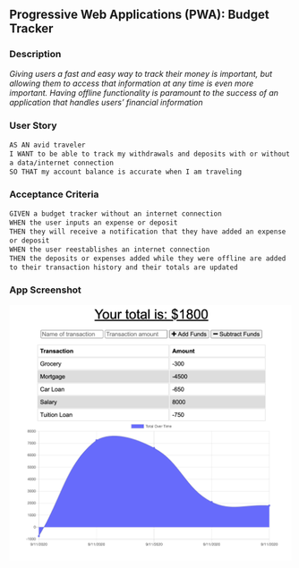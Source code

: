 ## Progressive Web Applications (PWA): Budget Tracker

### Description

*Giving users a fast and easy way to track their money is important, but allowing them to access that information at any time is even more important. Having offline functionality is paramount to the success of an application that handles users’ financial information*

### User Story

```text
AS AN avid traveler
I WANT to be able to track my withdrawals and deposits with or without a data/internet connection
SO THAT my account balance is accurate when I am traveling 
```

### Acceptance Criteria

```text
GIVEN a budget tracker without an internet connection
WHEN the user inputs an expense or deposit
THEN they will receive a notification that they have added an expense or deposit
WHEN the user reestablishes an internet connection
THEN the deposits or expenses added while they were offline are added to their transaction history and their totals are updated
```

### App Screenshot

![](images/budget-tracker.png)